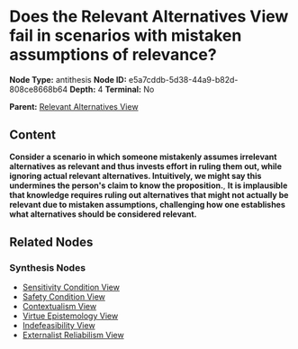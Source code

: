 # Does the Relevant Alternatives View fail in scenarios with mistaken assumptions of relevance?

**Node Type:** antithesis
**Node ID:** e5a7cddb-5d38-44a9-b82d-808ce8668b64
**Depth:** 4
**Terminal:** No

**Parent:** [Relevant Alternatives View](relevant-alternatives-view-synthesis-5c5810f3-b767-4139-b35c-215b05a51060.md)

## Content

**Consider a scenario in which someone mistakenly assumes irrelevant alternatives as relevant and thus invests effort in ruling them out, while ignoring actual relevant alternatives. Intuitively, we might say this undermines the person's claim to know the proposition.**, **It is implausible that knowledge requires ruling out alternatives that might not actually be relevant due to mistaken assumptions, challenging how one establishes what alternatives should be considered relevant.**

## Related Nodes

### Synthesis Nodes

- [Sensitivity Condition View](sensitivity-condition-view-synthesis-764f02ca-729c-4c3b-bc5d-83b15742fa3f.md)
- [Safety Condition View](safety-condition-view-synthesis-c918bd02-3c8f-48fc-bc9a-3a75dc4eca2f.md)
- [Contextualism View](contextualism-view-synthesis-f378c77f-e94b-4c3d-a6a0-d9f54f70eae6.md)
- [Virtue Epistemology View](virtue-epistemology-view-synthesis-e1f90f53-5cb1-4083-aef6-140318d40534.md)
- [Indefeasibility View](indefeasibility-view-synthesis-74d84103-528b-4e54-9377-5834af16653b.md)
- [Externalist Reliabilism View](externalist-reliabilism-view-synthesis-444e53c2-823a-4972-ba80-c47df2b7c59d.md)
